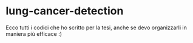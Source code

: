 # lung-cancer-detection

Ecco tutti i codici che ho scritto per la tesi, anche se devo organizzarli in maniera più efficace :) 
